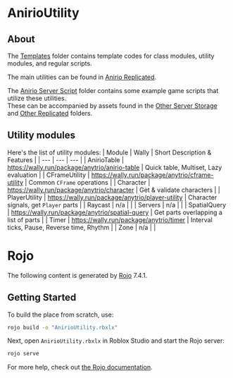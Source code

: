 # AnirioUtility

## About

The [Templates](/src/_Templates/) folder contains template codes for class modules, utility modules, and regular scripts.

The main utilities can be found in [Anirio Replicated](/src/AnirioReplicated/).

The [Anirio Server Script](/src/AnirioServerScript/) folder contains some example game scripts that utilize these utilities.<br>
These can be accompanied by assets found in the [Other Server Storage](/src/OtherServerStorage/) and [Other Replicated](/src/OtherReplicated/) folders.

## Utility modules

Here's the list of utility modules:
| Module | Wally | Short Description & Features |
| --- | --- | --- |
| AnirioTable | https://wally.run/package/anytrio/anirio-table | Quick table, Multiset, Lazy evaluation |
| CFrameUtility | https://wally.run/package/anytrio/cframe-utility | Common `CFrame` operations |
| Character | https://wally.run/package/anytrio/character | Get & validate characters |
| PlayerUtility | https://wally.run/package/anytrio/player-utility | Character signals, get `Player` parts |
| Raycast | n/a |  |
| Servers | n/a |  |
| SpatialQuery | https://wally.run/package/anytrio/spatial-query | Get parts overlapping a list of parts |
| Timer | https://wally.run/package/anytrio/timer | Interval ticks, Pause, Reverse time, Rhythm |
| Zone | n/a |  |

# Rojo

The following content is generated by [Rojo](https://github.com/rojo-rbx/rojo) 7.4.1.

## Getting Started

To build the place from scratch, use:

```bash
rojo build -o "AnirioUtility.rbxlx"
```

Next, open `AnirioUtility.rbxlx` in Roblox Studio and start the Rojo server:

```bash
rojo serve
```

For more help, check out [the Rojo documentation](https://rojo.space/docs).